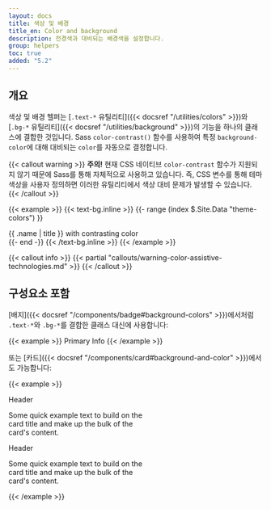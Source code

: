 ```yaml
---
layout: docs
title: 색상 및 배경
title_en: Color and background
description: 전경색과 대비되는 배경색을 설정합니다.
group: helpers
toc: true
added: "5.2"
---
```


## 개요

색상 및 배경 헬퍼는 [`.text-*` 유틸리티]({{< docsref "/utilities/colors" >}})와 [`.bg-*` 유틸리티]({{< docsref "/utilities/background" >}})의 기능을 하나의 클래스에 결합한 것입니다. Sass `color-contrast()` 함수를 사용하여 특정 `background-color`에 대해 대비되는 `color`를 자동으로 결정합니다.

{{< callout warning >}}
**주의!** 현재 CSS 네이티브 `color-contrast` 함수가 지원되지 않기 때문에 Sass를 통해 자체적으로 사용하고 있습니다. 즉, CSS 변수를 통해 테마 색상을 사용자 정의하면 이러한 유틸리티에서 색상 대비 문제가 발생할 수 있습니다.
{{< /callout >}}

{{< example >}}
{{< text-bg.inline >}}
{{- range (index $.Site.Data "theme-colors") }}
<div class="text-bg-{{ .name }} p-3">{{ .name | title }} with contrasting color</div>
{{- end -}}
{{< /text-bg.inline >}}
{{< /example >}}

{{< callout info >}}
{{< partial "callouts/warning-color-assistive-technologies.md" >}}
{{< /callout >}}

## 구성요소 포함

[배지]({{< docsref "/components/badge#background-colors" >}})에서처럼 `.text-*`와 `.bg-*`를 결합한 클래스 대신에 사용합니다:

{{< example >}}
<span class="badge text-bg-primary">Primary</span>
<span class="badge text-bg-info">Info</span>
{{< /example >}}

또는 [카드]({{< docsref "/components/card#background-and-color" >}})에서도 가능합니다:

{{< example >}}
<div class="card text-bg-primary mb-3" style="max-width: 18rem;">
  <div class="card-header">Header</div>
  <div class="card-body">
    <p class="card-text">Some quick example text to build on the card title and make up the bulk of the card's content.</p>
  </div>
</div>
<div class="card text-bg-info mb-3" style="max-width: 18rem;">
  <div class="card-header">Header</div>
  <div class="card-body">
    <p class="card-text">Some quick example text to build on the card title and make up the bulk of the card's content.</p>
  </div>
</div>
{{< /example >}}
